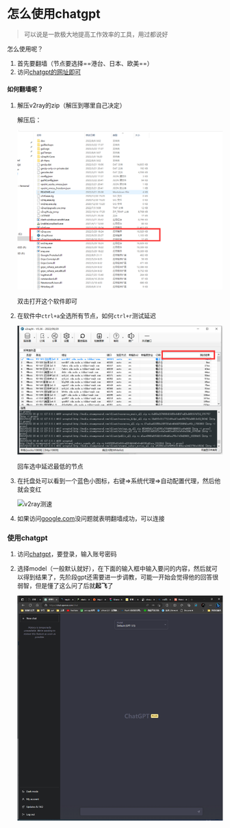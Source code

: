 # 怎么使用chatgpt

> 可以说是一款极大地提高工作效率的工具，用过都说好

怎么使用呢？

1. 首先要翻墙（节点要选择==港台、日本、欧美==）
2. 访问[chatgpt的网址即可](https://chat.openai.com/chat)



#### 如何翻墙呢？

1. 解压v2ray的zip（解压到哪里自己决定）

   解压后：

   ![v2ray解压后](/image/v2ray解压.png)

   双击打开这个软件即可

2. 在软件中`ctrl+a`全选所有节点，如何`ctrl+r`测试延迟

   ![v2ray测速](/image/v2ray测速.png)

   回车选中延迟最低的节点

   

3. 在托盘处可以看到一个蓝色小图标，右键$\Rightarrow$系统代理$\Rightarrow$自动配置代理，然后他就会变红

   ![v2ray测速](/image/连接v2ray.jpg)

4. 如果访问[google.com](www.google.com)没问题就表明翻墙成功，可以连接

   

### 使用chatgpt

1. 访问[chatgpt](https://chat.openai.com/chat)，要登录，输入账号密码

2. 选择model（一般默认就好），在下面的输入框中输入要问的内容，然后就可以得到结果了，先阶段gpt还需要进一步调教，可能一开始会觉得他的回答很弱智，但是懂了这么问了后就**起飞**了

   ![v2ray测速](/image/chatgpt.png)
